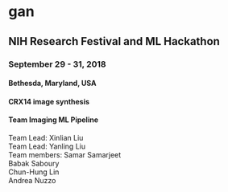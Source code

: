 # gan
## NIH Research Festival and ML Hackathon
### September 29 - 31, 2018
#### Bethesda, Maryland, USA

#### CRX14 image synthesis

#### Team Imaging ML Pipeline
Team Lead: Xinlian Liu  
Team Lead: Yanling Liu  
Team members: Samar Samarjeet  
	Babak Saboury  
	Chun-Hung Lin  
	Andrea Nuzzo  
